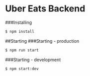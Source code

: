 # Uber Eats Backend

###Installing
```bash
$ npm install
```

##Starting
###Starting - production
```bash
$ npm run start
```
###Starting - development
```bash
$ npm start:dev
```